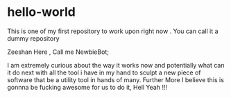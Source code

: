 # hello-world
This is one of my first repository to work upon right now . You can call it a dummy repository

Zeeshan Here , Call me NewbieBot;

 I am extremely curious about the way it works now and potentially what can it do next with all the tool i have in my hand to sculpt a new 
 piece of software that be a utility tool in hands of many.
 Further More I believe this is gonnna be fucking awesome for us to do it, Hell Yeah !!! 
 
 
